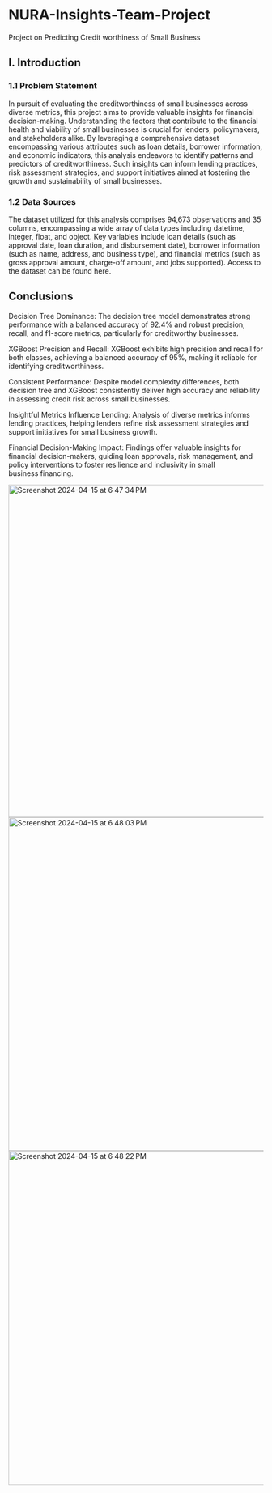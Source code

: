 # NURA-Insights-Team-Project
Project on Predicting Credit worthiness of Small Business

## I. Introduction

### 1.1 Problem Statement

In pursuit of evaluating the creditworthiness of small businesses across diverse metrics, this project aims to provide valuable insights for financial decision-making. Understanding the factors that contribute to the financial health and viability of small businesses is crucial for lenders, policymakers, and stakeholders alike. By leveraging a comprehensive dataset encompassing various attributes such as loan details, borrower information, and economic indicators, this analysis endeavors to identify patterns and predictors of creditworthiness. Such insights can inform lending practices, risk assessment strategies, and support initiatives aimed at fostering the growth and sustainability of small businesses.
### 1.2 Data Sources

The dataset utilized for this analysis comprises 94,673 observations and 35 columns, encompassing a wide array of data types including datetime, integer, float, and object. Key variables include loan details (such as approval date, loan duration, and disbursement date), borrower information (such as name, address, and business type), and financial metrics (such as gross approval amount, charge-off amount, and jobs supported). Access to the dataset can be found here.

## Conclusions 
Decision Tree Dominance: The decision tree model demonstrates strong performance with a balanced accuracy of 92.4% and robust precision, recall, and f1-score metrics, particularly for creditworthy businesses.

XGBoost Precision and Recall: XGBoost exhibits high precision and recall for both classes, achieving a balanced accuracy of 95%, making it reliable for identifying creditworthiness.

Consistent Performance: Despite model complexity differences, both decision tree and XGBoost consistently deliver high accuracy and reliability in assessing credit risk across small businesses.

Insightful Metrics Influence Lending: Analysis of diverse metrics informs lending practices, helping lenders refine risk assessment strategies and support initiatives for small business growth.

Financial Decision-Making Impact: Findings offer valuable insights for financial decision-makers, guiding loan approvals, risk management, and policy interventions to foster resilience and inclusivity in small business financing.




<img width="658" alt="Screenshot 2024-04-15 at 6 47 34 PM" src="https://github.com/mscharan-analytics/NURA-Insights-Team-Project/assets/140626070/59f46e57-32da-4896-939b-a5d0ad9be73f">


<img width="659" alt="Screenshot 2024-04-15 at 6 48 03 PM" src="https://github.com/mscharan-analytics/NURA-Insights-Team-Project/assets/140626070/dcc4ec03-2043-4495-bdc4-edb6bcf59549">
<img width="661" alt="Screenshot 2024-04-15 at 6 48 22 PM" src="https://github.com/mscharan-analytics/NURA-Insights-Team-Project/assets/140626070/6e2c2151-e41c-436f-84df-37d25a0d54cf">
